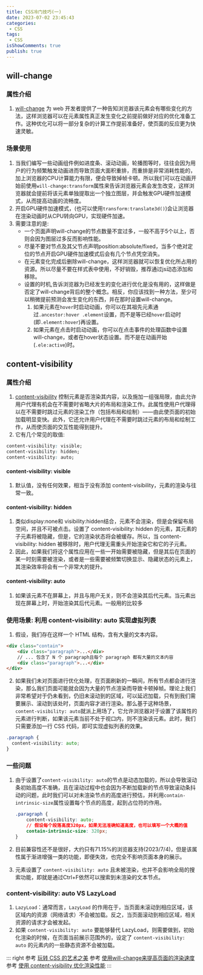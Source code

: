 ```yaml
---
title: CSS冷门技巧(一)
date: 2023-07-02 23:45:43
categories:
 - CSS
tags:
 - CSS
isShowComments: true
publish: true
---
```


## will-change

### 属性介绍

1. [will-change](https://developer.mozilla.org/zh-CN/docs/Web/CSS/will-change) 为 web 开发者提供了一种告知浏览器该元素会有哪些变化的方法，这样浏览器可以在元素属性真正发生变化之前提前做好对应的优化准备工作。这种优化可以将一部分复杂的计算工作提前准备好，使页面的反应更为快速灵敏。

### 场景使用

1. 当我们编写一些动画组件例如进度条、滚动动画，轮播图等时，往往会因为用户的行为频繁触发动画进而导致页面大面积重排，而重排是非常消耗性能的，加上浏览器的CPU计算能力有限，便会导致掉帧卡顿。所以我们可以在动画开始前使用`will-change:transform`属性来告诉浏览器元素会发生改变，这样浏览器就会提前将该元素单独提取出一个独立图层，并会触发GPU硬件加速模式，从而提高动画的流畅度。
2. 开启GPU硬件加速模式，(也可以使用`transform:translate3d()`)会让浏览器在渲染动画时从CPU转向GPU，实现硬件加速。
3. 需要注意的是:  
    - 一个页面声明will-change的节点数量不宜过多，一般不高于5个以上，否则会因为图层过多反而影响性能。
    - 尽量不要对节点及其父节点声明position:absolute/fixed，当多个绝对定位的节点开启GPU硬件加速模式后会有几个节点凭空消失。
    - 在元素变化完成后删除will-change，这样浏览器就可以恢复优化所占用的资源。所以尽量不要在样式表中使用，不好销毁，推荐通过js动态添加和移除。
    - 设置的时机,告诉浏览器为已经发生的变化进行优化是没有用的，这样做是否定了will-change背后的整个概念。相反，你应该找到一种方法，至少可以稍微提前预测会发生变化的东西，并在那时设置will-change。
      1. 如果元素在`hover`时启动动画，你可以在其祖先元素通过`.ancestor:hover .element`设置，而不是等已经`hover`启动时(即`.element:hover`)再设置。
      2. 如果元素在点击时启动动画，你可以在点击事件的处理函数中设置will-change，或者在hover状态设置。而不是在动画开始(`.ele:active`)时。

## content-visibility

### 属性介绍

1. [content-visibility](https://developer.mozilla.org/zh-CN/docs/Web/CSS/content-visibility) 控制元素是否渲染其内容，以及施加一组强局限，由此允许用户代理有机会在不需要时省略大片的布局和渲染工作。此属性使用户代理得以在不需要时跳过元素的渲染工作（包括布局和绘制）——由此使页面的初始加载明显变快。此外，它还允许用户代理在不需要时跳过元素的布局和绘制工作，从而使页面的交互性能得到提升。
2. 它有几个常见的取值:  

  ```css
  content-visibility: visible; 
  content-visibility: hidden; 
  content-visibility: auto;
  ```

#### content-visibility: visible

1. 默认值，没有任何效果，相当于没有添加 content-visibility，元素的渲染与往常一致。

#### content-visibility: hidden

1. 类似display:none和 visibility:hidden结合，元素不会渲染，但是会保留布局空间，并且不可被点击。设置了 content-visibility: hidden 的元素，其元素的子元素将被隐藏，但是，它的渲染状态将会被缓存。所以，当 content-visibility: hidden 被移除时，用户代理无需重头开始渲染它和它的子元素。
2. 因此，如果我们将这个属性应用在一些一开始需要被隐藏，但是其后在页面的某一时刻需要被渲染，或者是一些需要被频繁切换显示、隐藏状态的元素上，其渲染效率将会有一个非常大的提升。

#### content-visibility: auto

1. 如果该元素不在屏幕上，并且与用户无关，则不会渲染其后代元素。当元素出现在屏幕上时，开始渲染其后代元素。一般用的比较多

### 使用场景: 利用 content-visibility: auto 实现虚拟列表

1. 假设，我们存在这样一个 HTML 结构，含有大量的文本内容。

```html
<div class="contain">
    <div class="paragraph">...</div>
    // ... 包含了 N 个 paragraph且每个 paragraph 都有大量的文本内容
    <div class="paragraph">...</div>
</div>
```

2. 如果我们未对页面进行优化处理，在页面刷新的一瞬间，所有节点都会进行渲染，那么我们页面可能就会因为大量的节点渲染而导致卡顿掉帧。理论上我们非常希望对于仍未看到，仍旧未滚动到的区域，可以延迟加载，只有到我们需要展示、滚动到该处时，页面内容才进行渲染。那么基于这种场景，
`content-visibility: auto`就派上用场了，它允许浏览器对于设置了该属性的元素进行判断，如果该元素当前不处于视口内，则不渲染该元素。此时，我们只需要添加一行 CSS 代码，即可实现虚拟列表的效果。

```css
.paragraph {
  content-visibility: auto;
}
```

### 一些问题

1. 由于设置了`content-visibility: auto`的节点是动态加载的，所以会导致滚动条初始高度不准确，且在滚动过程中也会因为不断加载新的节点导致滚动条抖动的问题，此时我们可以对未渲染节点的高度进行预估，并利用`contain-intrinsic-size`属性设置每个节点的高度，起到占位符的作用。

    ```css
    .paragraph {
        content-visibility: auto;
        // 假设每个段落高度320px，如果无法准确知道高度，也可以填写一个大概的值
        contain-intrinsic-size: 320px;
    }
    ```

2. 目前兼容性还不是很好，大约只有71.15%的浏览器支持(2023/7/4)，但是该属性属于渐进增强一类的功能，即便​失效，也完全不影响页面本身的展示。
3. 元素设置了 `content-visibility: auto` 且未被渲染，也并不会影响全局的搜索功能，即就是通过Ctrl+F依然可以搜索到未渲染的文本节点。

### content-visibility: auto VS LazyLoad

1. `LazyLoad`：通常而言，`LazyLoad` 的作用在于，当页面未滚动到相应区域，该区域内的资源（网络请求）不会被加载。反之，当页面滚动到相应区域，相关资源的请求才会被发起。
2. 如果 `content-visibility: auto` 要能够替代 LazyLoad，则需要做到，初始化渲染的时候，在页面当前展示范围外的，设定了 `content-visibility: auto` 的元素内的一些静态资源不会被加载。

::: right
参考 [玩转 CSS 的艺术之美](https://juejin.cn/book/6850413616484040711/section/6850413616580657159?scrollMenuIndex=1)
参考 [使用will-change来提高页面的渲染速度](https://juejin.cn/post/7015387929870598158)
参考 [使用 content-visibility 优化渲染性能](https://juejin.cn/post/7108921365628977166#heading-7)
:::
